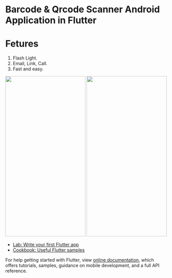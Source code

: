 # Barcode & Qrcode Scanner Android Application in Flutter

# Fetures
1. Flash Light.
2. Email, Link, Call.
3. Fast and easy.
<div>
<p float="left">
<img src="https://github.com/shubhamvernekar/Barcode-scanner-flutter-mobile-application/blob/master/Screenshot%201.png" width="250" height="500" />
<img src="https://github.com/shubhamvernekar/Barcode-scanner-flutter-mobile-application/blob/master/Screenshot_20190622-175405.png" width="250" height="500" />
</p>
</div>

- [Lab: Write your first Flutter app](https://flutter.dev/docs/get-started/codelab)
- [Cookbook: Useful Flutter samples](https://flutter.dev/docs/cookbook)

For help getting started with Flutter, view 
[online documentation](https://flutter.dev/docs), which offers tutorials, 
samples, guidance on mobile development, and a full API reference.
